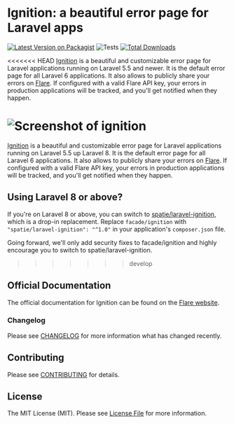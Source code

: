 # Ignition: a beautiful error page for Laravel apps

[![Latest Version on Packagist](https://img.shields.io/packagist/v/facade/ignition.svg?style=flat-square)](https://packagist.org/packages/facade/ignition)
![Tests](https://github.com/facade/ignition/workflows/Run%20tests/badge.svg)
[![Total Downloads](https://img.shields.io/packagist/dt/facade/ignition.svg?style=flat-square)](https://packagist.org/packages/facade/ignition)

<<<<<<< HEAD
[Ignition](https://flareapp.io/docs/ignition-for-laravel/introduction) is a beautiful and customizable error page for Laravel applications running on Laravel 5.5 and newer. It is the default error page for all Laravel 6 applications. It also allows to publicly share your errors on [Flare](https://flareapp.io). If configured with a valid Flare API key, your errors in production applications will be tracked, and you'll get notified when they happen.

![Screenshot of ignition](https://facade.github.io/ignition/screenshot.png)
=======
[Ignition](https://flareapp.io/docs/ignition-for-laravel/introduction) is a beautiful and customizable error page for Laravel applications running on Laravel 5.5 up Laravel 8. It is the default error page for all Laravel 6 applications. It also allows to publicly share your errors on [Flare](https://flareapp.io). If configured with a valid Flare API key, your errors in production applications will be tracked, and you'll get notified when they happen.

## Using Laravel 8 or above?

If you're on Laravel 8 or above, you can switch to [spatie/laravel-ignition](https://github.com/spatie/laravel-ignition), which is a drop-in replacement.
Replace `facade/ignition` with `"spatie/laravel-ignition": "^1.0"` in your application's `composer.json` file.

Going forward, we'll only add security fixes to facade/ignition and highly encourage you to switch to spatie/laravel-ignition.
>>>>>>> develop

## Official Documentation

The official documentation for Ignition can be found on the [Flare website](https://flareapp.io/docs/ignition-for-laravel/installation).

### Changelog

Please see [CHANGELOG](CHANGELOG.md) for more information what has changed recently.

## Contributing

Please see [CONTRIBUTING](CONTRIBUTING.md) for details.

## License

The MIT License (MIT). Please see [License File](LICENSE.md) for more information.
